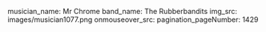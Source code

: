 musician_name: Mr Chrome
band_name: The Rubberbandits
img_src: images/musician1077.png
onmouseover_src: 
pagination_pageNumber: 1429